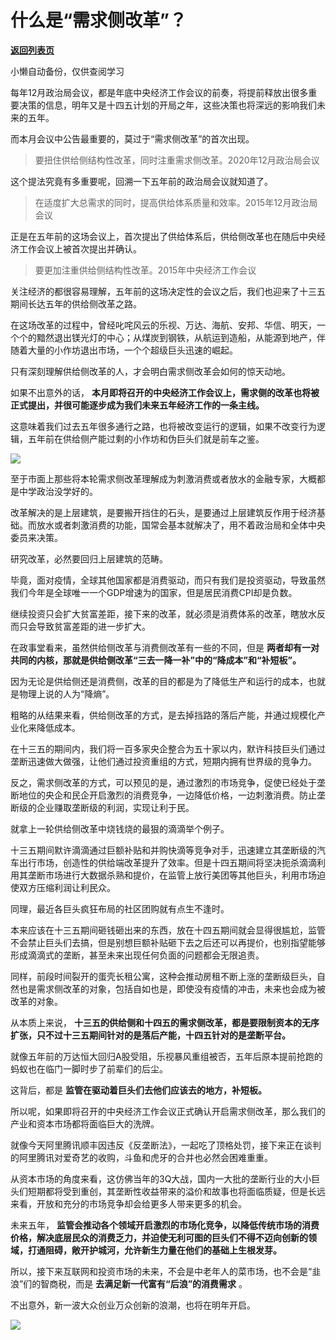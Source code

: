 # 什么是“需求侧改革”？

[**返回列表页**](/gzh/政事堂2019)

小懒自动备份，仅供查阅学习

每年12月政治局会议，都是年底中央经济工作会议的前奏，将提前释放出很多重要决策的信息，明年又是十四五计划的开局之年，这些决策也将深远的影响我们未来的五年。

  

而本月会议中公告最重要的，莫过于“需求侧改革”的首次出现。  

  

> 要扭住供给侧结构性改革，同时注重需求侧改革。2020年12月政治局会议

  

这个提法究竟有多重要呢，回溯一下五年前的政治局会议就知道了。  

  

> 在适度扩大总需求的同时，提高供给体系质量和效率。2015年12月政治局会议

  

正是在五年前的这场会议上，首次提出了供给体系后，供给侧改革也在随后中央经济工作会议上被首次提出并确认。  

  

> 要更加注重供给侧结构性改革。2015年中央经济工作会议

  

关注经济的都很容易理解，五年前的这场决定性的会议之后，我们也迎来了十三五期间长达五年的供给侧改革之路。

  

在这场改革的过程中，曾经叱咤风云的乐视、万达、海航、安邦、华信、明天，一个个的黯然退出镁光灯的中心；从煤炭到钢铁，从航运到造船，从能源到地产，伴随着大量的小作坊退出市场，一个个超级巨头迅速的崛起。  

  

只有深刻理解供给侧改革的人，才会明白需求侧改革会如何的惊天动地。

  

如果不出意外的话， **本月即将召开的中央经济工作会议上，需求侧的改革也将被正式提出，并很可能逐步成为我们未来五年经济工作的一条主线。**

  

这意味着我们过去五年很多通行之路，也将被改变运行的逻辑，如果不改变行为逻辑，五年前在供给侧产能过剩的小作坊和伪巨头们就是前车之鉴。  

  

![](https://mmbiz.qpic.cn/mmbiz_jpg/rxhS23yu8cMTfJJF90ssBNF2olXvMk1tqm5RGRKYAfoQgmv02Iw2niboJ8e5gX5FInPaJtlD2JVwgpGibzELyaUg/640?wx_fmt=jpeg)

  

至于市面上那些将本轮需求侧改革理解成为刺激消费或者放水的金融专家，大概都是中学政治没学好的。

  

改革解决的是上层建筑，是要搬开挡住的石头，是要通过上层建筑反作用于经济基础。而放水或者刺激消费的功能，国常会基本就解决了，用不着政治局和全体中央委员来决策。  

  

研究改革，必然要回归上层建筑的范畴。  

  

毕竟，面对疫情，全球其他国家都是消费驱动，而只有我们是投资驱动，导致虽然我们今年是全球唯一一个GDP增速为的国家，但是居民消费CPI却是负数。

  

继续投资只会扩大贫富差距，接下来的改革，就必须是消费体系的改革，瞎放水反而只会导致贫富差距的进一步扩大。

  

在政事堂看来，虽然供给侧改革与消费侧改革有一些的不同，但是 **两者却有一对共同的内核，那就是供给侧改革“三去一降一补”中的“降成本”和“补短板”。**

  

因为无论是供给侧还是消费侧，改革的目的都是为了降低生产和运行的成本，也就是物理上说的人为“降熵”。

  

粗略的从结果来看，供给侧改革的方式，是去掉挡路的落后产能，并通过规模化产业化来降低成本。

  

在十三五的期间内，我们将一百多家央企整合为五十家以内，默许科技巨头们通过垄断迅速做大做强，让他们通过投资重组的方式，短期内拥有世界级的竞争力。

  

反之，需求侧改革的方式，可以预见的是，通过激烈的市场竞争，促使已经处于垄断地位的央企和民企开启激烈的消费竞争，一边降低价格，一边刺激消费。防止垄断级的企业赚取垄断级的利润，实现让利于民。

  

就拿上一轮供给侧改革中烧钱烧的最狠的滴滴举个例子。

  

十三五期间默许滴滴通过巨额补贴和并购快滴等竞争对手，迅速建立其垄断级的汽车出行市场，创造性的供给端改革提升了效率。但是十四五期间将坚决扼杀滴滴利用其垄断市场进行大数据杀熟和提价，在监管上放行美团等其他巨头，利用市场迫使双方压缩利润让利民众。

  

同理，最近各巨头疯狂布局的社区团购就有点生不逢时。

  

本来应该在十三五期间砸钱砸出来的东西，放在十四五期间就会显得很尴尬，监管不会禁止巨头们去搞，但是别想巨额补贴砸下去之后还可以再提价，也别指望能够形成滴滴式的垄断，甚至未来出现任何负面的问题都会无限追责。  

  

同样，前段时间裂开的蛋壳长租公寓，这种会推动房租不断上涨的垄断级巨头，自然也是需求侧改革的对象，包括自如也是，即使没有疫情的冲击，未来也会成为被改革的对象。

  

从本质上来说， **十三五的供给侧和十四五的需求侧改革，都是要限制资本的无序扩张，只不过十三五期间针对的是落后产能，十四五针对的是垄断平台。**  

  

就像五年前的万达恒大回归A股受阻，乐视暴风重组被否，五年后原本提前抢跑的蚂蚁也在临门一脚时步了前辈们的后尘。

  

这背后，都是 **监管在驱动着巨头们去他们应该去的地方，补短板。**

  

所以呢，如果即将召开的中央经济工作会议正式确认开启需求侧改革，那么我们的产业和资本市场都将面临巨大的洗牌。  

  

就像今天阿里腾讯顺丰因违反《反垄断法》，一起吃了顶格处罚，接下来正在谈判的阿里腾讯对爱奇艺的收购，斗鱼和虎牙的合并也必然会困难重重。

  

从资本市场的角度来看，这仿佛当年的3Q大战，国内一大批的垄断行业的大小巨头们短期都将受到重创，其垄断性收益带来的溢价和故事也将面临质疑，但是长远来看，开放和充分的市场竞争却会给更多人带来更多的机会。

  

未来五年，
**监管会推动各个领域开启激烈的市场化竞争，以降低传统市场的消费价格，解决底层民众的消费乏力，并迫使无利可图的巨头们不得不迈向创新的领域，打通阻碍，敞开护城河，允许新生力量在他们的基础上生根发芽。**

  

所以，接下来互联网和投资市场的未来，不会是中老年人的菜市场，也不会是“韭浪”们的智商税，而是 **去满足新一代富有“后浪”的消费需求** 。  

  

不出意外，新一波大众创业万众创新的浪潮，也将在明年开启。  

  

![](https://mmbiz.qpic.cn/mmbiz_jpg/rxhS23yu8cPp0iaKAfe0ZsWfgGcY72o9Nror8TicrtnlDsqzY7y4Kum4fM3X0FMEGlbvm9HvZUiaETSnLt4DHNLbQ/640?wx_fmt=jpeg)

  

  

